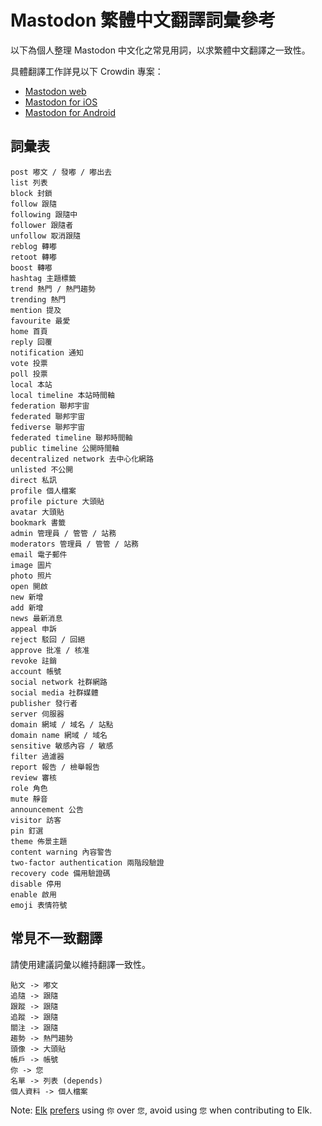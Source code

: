 # Mastodon 繁體中文翻譯詞彙參考

以下為個人整理 Mastodon 中文化之常見用詞，以求繁體中文翻譯之一致性。

具體翻譯工作詳見以下 Crowdin 專案：

- [Mastodon web](https://crowdin.com/project/mastodon/zh-TW)
- [Mastodon for iOS](https://crowdin.com/project/mastodon-for-ios/zh-TW)
- [Mastodon for Android](https://crowdin.com/project/mastodon-for-android/zh-TW)

## 詞彙表

```text
post 嘟文 / 發嘟 / 嘟出去
list 列表
block 封鎖
follow 跟隨
following 跟隨中
follower 跟隨者
unfollow 取消跟隨
reblog 轉嘟
retoot 轉嘟
boost 轉嘟
hashtag 主題標籤
trend 熱門 / 熱門趨勢
trending 熱門
mention 提及
favourite 最愛
home 首頁
reply 回覆
notification 通知
vote 投票
poll 投票
local 本站
local timeline 本站時間軸
federation 聯邦宇宙
federated 聯邦宇宙
fediverse 聯邦宇宙
federated timeline 聯邦時間軸
public timeline 公開時間軸
decentralized network 去中心化網路
unlisted 不公開
direct 私訊
profile 個人檔案
profile picture 大頭貼
avatar 大頭貼
bookmark 書籤
admin 管理員 / 管管 / 站務
moderators 管理員 / 管管 / 站務
email 電子郵件
image 圖片
photo 照片
open 開啟
new 新增
add 新增
news 最新消息
appeal 申訴
reject 駁回 / 回絕
approve 批准 / 核准
revoke 註銷
account 帳號
social network 社群網路
social media 社群媒體
publisher 發行者
server 伺服器
domain 網域 / 域名 / 站點
domain name 網域 / 域名
sensitive 敏感內容 / 敏感
filter 過濾器
report 報告 / 檢舉報告
review 審核
role 角色
mute 靜音
announcement 公告
visitor 訪客
pin 釘選
theme 佈景主題
content warning 內容警告
two-factor authentication 兩階段驗證
recovery code 備用驗證碼
disable 停用
enable 啟用
emoji 表情符號
```

## 常見不一致翻譯

請使用建議詞彙以維持翻譯一致性。

```text
貼文 -> 嘟文
追隨 -> 跟隨
跟蹤 -> 跟隨
追蹤 -> 跟隨
關注 -> 跟隨
趨勢 -> 熱門趨勢
頭像 -> 大頭貼
帳戶 -> 帳號
你 -> 您
名單 -> 列表 (depends)
個人資料 -> 個人檔案
```

Note: [Elk](https://github.com/elk-zone/elk)
[prefers](https://github.com/elk-zone/elk/pull/1617) using `你` over `您`,
avoid using `您` when contributing to Elk.
